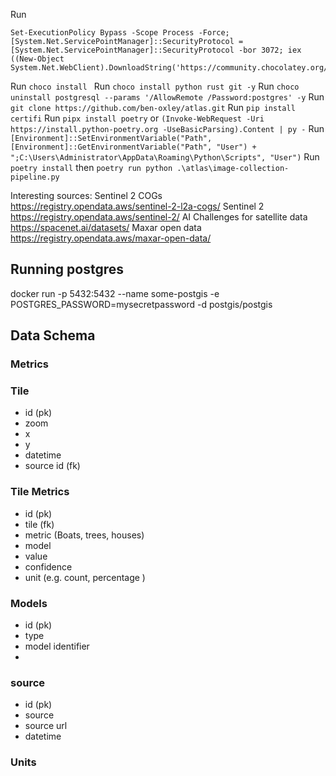 
Run 

```
Set-ExecutionPolicy Bypass -Scope Process -Force; [System.Net.ServicePointManager]::SecurityProtocol = [System.Net.ServicePointManager]::SecurityProtocol -bor 3072; iex ((New-Object System.Net.WebClient).DownloadString('https://community.chocolatey.org/install.ps1'))
```

Run `choco install `
Run `choco install python rust git -y`
Run `choco uninstall postgresql --params '/AllowRemote /Password:postgres' -y`
Run `git clone https://github.com/ben-oxley/atlas.git`
Run `pip install certifi`
Run `pipx install poetry` or `(Invoke-WebRequest -Uri https://install.python-poetry.org -UseBasicParsing).Content | py -`
Run `[Environment]::SetEnvironmentVariable("Path", [Environment]::GetEnvironmentVariable("Path", "User") + ";C:\Users\Administrator\AppData\Roaming\Python\Scripts", "User")`
Run `poetry install` then `poetry run python .\atlas\image-collection-pipeline.py`


Interesting sources:
Sentinel 2 COGs https://registry.opendata.aws/sentinel-2-l2a-cogs/
Sentinel 2 https://registry.opendata.aws/sentinel-2/
AI Challenges for satellite data https://spacenet.ai/datasets/
Maxar open data https://registry.opendata.aws/maxar-open-data/


## Running postgres

docker run -p 5432:5432 --name some-postgis -e POSTGRES_PASSWORD=mysecretpassword -d postgis/postgis


## Data Schema

### Metrics


### Tile
- id (pk)
- zoom 
- x
- y
- datetime
- source id (fk)

### Tile Metrics
- id (pk)
- tile (fk)
- metric (Boats, trees, houses)
- model
- value
- confidence
- unit (e.g. count, percentage )

### Models
- id (pk)
- type 
- model identifier
- 

### source
- id (pk)
- source
- source url
- datetime

### Units
